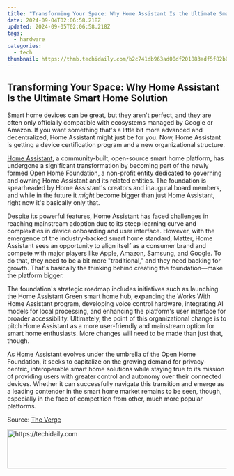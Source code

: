 ```yaml
---
title: "Transforming Your Space: Why Home Assistant Is the Ultimate Smart Home Solution"
date: 2024-09-04T02:06:58.218Z
updated: 2024-09-05T02:06:58.218Z
tags:
  - hardware
categories:
  - tech
thumbnail: https://thmb.techidaily.com/b2c741db963ad00df201883adf5f82b0b65621c38ea9e6dfe43b98273ae04085.jpg
---
```


## Transforming Your Space: Why Home Assistant Is the Ultimate Smart Home Solution

Smart home devices can be great, but they aren't perfect, and they are often only officially compatible with ecosystems managed by Google or Amazon. If you want something that's a little bit more advanced and decentralized, Home Assistant might just be for you. Now, Home Assistant is getting a device certification program and a new organizational structure.

[Home Assistant](https://www.home-assistant.io/), a community-built, open-source smart home platform, has undergone a significant transformation by becoming part of the newly formed Open Home Foundation, a non-profit entity dedicated to governing and owning Home Assistant and its related entities. The foundation is spearheaded by Home Assistant's creators and inaugural board members, and while in the future it _might_ become bigger than just Home Assistant, right now it's basically only that.

 Despite its powerful features, Home Assistant has faced challenges in reaching mainstream adoption due to its steep learning curve and complexities in device onboarding and user interface. However, with the emergence of the industry-backed smart home standard, Matter, Home Assistant sees an opportunity to align itself as a consumer brand and compete with major players like Apple, Amazon, Samsung, and Google. To do that, they need to be a bit more "traditional," and they need backing for growth. That's basically the thinking behind creating the foundation—make the platform bigger.

 The foundation's strategic roadmap includes initiatives such as launching the Home Assistant Green smart home hub, expanding the Works With Home Assistant program, developing voice control hardware, integrating AI models for local processing, and enhancing the platform's user interface for broader accessibility. Ultimately, the point of this organizational change is to pitch Home Assistant as a more user-friendly and mainstream option for smart home enthusiasts. More changes will need to be made than just that, though.

 As Home Assistant evolves under the umbrella of the Open Home Foundation, it seeks to capitalize on the growing demand for privacy-centric, interoperable smart home solutions while staying true to its mission of providing users with greater control and autonomy over their connected devices. Whether it can successfully navigate this transition and emerge as a leading contender in the smart home market remains to be seen, though, especially in the face of competition from other, much more popular platforms.

 Source: [The Verge](https://www.theverge.com/24135207/home-assistant-announces-open-home-foundation)

<ins class="adsbygoogle"
     style="display:block"
     data-ad-format="autorelaxed"
     data-ad-client="ca-pub-7571918770474297"
     data-ad-slot="1223367746"></ins>



<ins class="adsbygoogle"
     style="display:block"
     data-ad-client="ca-pub-7571918770474297"
     data-ad-slot="8358498916"
     data-ad-format="auto"
     data-full-width-responsive="true"></ins>



<!-- affiliate ads begin -->
<a href="https://appsumo.8odi.net/c/5597632/2087409/7443" target="_top" id="2087409">
  <img src="//a.impactradius-go.com/display-ad/7443-2087409" border="0" alt="https://techidaily.com" width="728" height="90"/>
</a>
<img height="0" width="0" src="https://appsumo.8odi.net/i/5597632/2087409/7443" style="position:absolute;visibility:hidden;" border="0" />
<!-- affiliate ads end -->